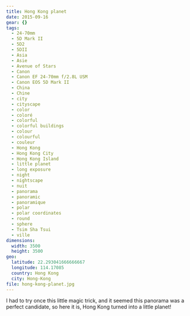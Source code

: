```yaml
---
title: Hong Kong planet
date: 2015-09-16
gear: {}
tags:
  - 24-70mm
  - 5D Mark II
  - 5D2
  - 5DII
  - Asia
  - Asie
  - Avenue of Stars
  - Canon
  - Canon EF 24-70mm f/2.8L USM
  - Canon EOS 5D Mark II
  - China
  - Chine
  - city
  - cityscape
  - color
  - coloré
  - colorful
  - colorful buildings
  - colour
  - colourful
  - couleur
  - Hong Kong
  - Hong Kong City
  - Hong Kong Island
  - little planet
  - long exposure
  - night
  - nightscape
  - nuit
  - panorama
  - panoramic
  - panoramique
  - polar
  - polar coordinates
  - round
  - sphere
  - Tsim Sha Tsui
  - ville
dimensions:
  width: 3500
  height: 3500
geo:
  latitude: 22.293041666666667
  longitude: 114.17085
  country: Hong Kong
  city: Hong-Kong
file: hong-kong-planet.jpg
---
```


I had to try once this little magic trick, and it seemed this panorama was a perfect candidate, so here it is, Hong Kong turned into a little planet!
